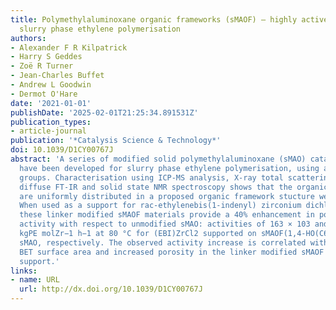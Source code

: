 ```yaml
---
title: Polymethylaluminoxane organic frameworks (sMAOF) – highly active supports for
  slurry phase ethylene polymerisation
authors:
- Alexander F R Kilpatrick
- Harry S Geddes
- Zoë R Turner
- Jean-Charles Buffet
- Andrew L Goodwin
- Dermot O'Hare
date: '2021-01-01'
publishDate: '2025-02-01T21:25:34.891531Z'
publication_types:
- article-journal
publication: '*Catalysis Science & Technology*'
doi: 10.1039/D1CY00767J
abstract: 'A series of modified solid polymethylaluminoxane (sMAO) catalyst supports
  have been developed for slurry phase ethylene polymerisation, using aryl di-ol modifier
  groups. Characterisation using ICP-MS analysis, X-ray total scattering, SEM–EDX,
  diffuse FT-IR and solid state NMR spectroscopy shows that the organic linker groups
  are uniformly distributed in a proposed organic framework stucture we call a “sMAOF”.
  When used as a support for rac-ethylenebis(1-indenyl) zirconium dichloride, (EBI)ZrCl2,
  these linker modified sMAOF materials provide a 40% enhancement in polymerisation
  activity with respect to unmodified sMAO: activities of 163 × 103 and 116 × 103
  kgPE molZr−1 h−1 at 80 °C for (EBI)ZrCl2 supported on sMAOF(1,4-HO(C6F4)OH) and
  sMAO, respectively. The observed activity increase is correlated with the higher
  BET surface area and increased porosity in the linker modified sMAOF activating
  support.'
links:
- name: URL
  url: http://dx.doi.org/10.1039/D1CY00767J
---
```

